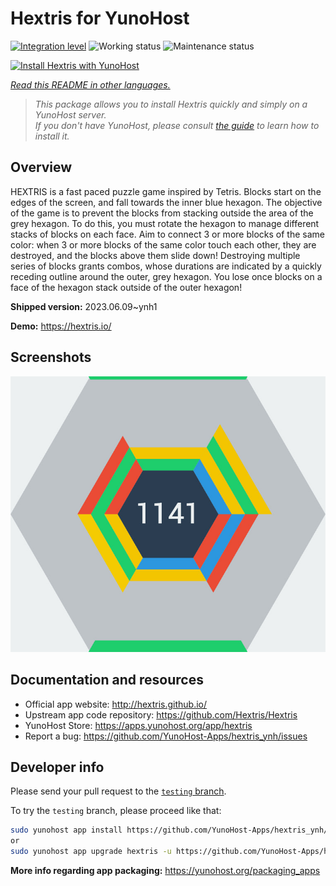 <!--
N.B.: This README was automatically generated by <https://github.com/YunoHost/apps/tree/master/tools/readme_generator>
It shall NOT be edited by hand.
-->

# Hextris for YunoHost

[![Integration level](https://dash.yunohost.org/integration/hextris.svg)](https://dash.yunohost.org/appci/app/hextris) ![Working status](https://ci-apps.yunohost.org/ci/badges/hextris.status.svg) ![Maintenance status](https://ci-apps.yunohost.org/ci/badges/hextris.maintain.svg)

[![Install Hextris with YunoHost](https://install-app.yunohost.org/install-with-yunohost.svg)](https://install-app.yunohost.org/?app=hextris)

*[Read this README in other languages.](./ALL_README.md)*

> *This package allows you to install Hextris quickly and simply on a YunoHost server.*  
> *If you don't have YunoHost, please consult [the guide](https://yunohost.org/install) to learn how to install it.*

## Overview

HEXTRIS is a fast paced puzzle game inspired by Tetris.
Blocks start on the edges of the screen, and fall towards the inner blue hexagon.
The objective of the game is to prevent the blocks from stacking outside the area of the grey hexagon.
To do this, you must rotate the hexagon to manage different stacks of blocks on each face.
Aim to connect 3 or more blocks of the same color: when 3 or more blocks of the same color touch each other, they are destroyed, and the blocks above them slide down!
Destroying multiple series of blocks grants combos, whose durations are indicated by a quickly receding outline around the outer, grey hexagon.
You lose once blocks on a face of the hexagon stack outside of the outer hexagon!


**Shipped version:** 2023.06.09~ynh1

**Demo:** <https://hextris.io/>

## Screenshots

![Screenshot of Hextris](./doc/screenshots/screenshot.jpg)

## Documentation and resources

- Official app website: <http://hextris.github.io/>
- Upstream app code repository: <https://github.com/Hextris/Hextris>
- YunoHost Store: <https://apps.yunohost.org/app/hextris>
- Report a bug: <https://github.com/YunoHost-Apps/hextris_ynh/issues>

## Developer info

Please send your pull request to the [`testing` branch](https://github.com/YunoHost-Apps/hextris_ynh/tree/testing).

To try the `testing` branch, please proceed like that:

```bash
sudo yunohost app install https://github.com/YunoHost-Apps/hextris_ynh/tree/testing --debug
or
sudo yunohost app upgrade hextris -u https://github.com/YunoHost-Apps/hextris_ynh/tree/testing --debug
```

**More info regarding app packaging:** <https://yunohost.org/packaging_apps>
